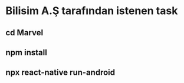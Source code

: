 # Bilisim A.Ş tarafından istenen task

## cd Marvel 
## npm install
## npx react-native run-android
